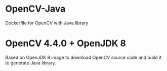 # OpenCV-Java
Dockerfile for OpenCV with Java library

# OpenCV 4.4.0 + OpenJDK 8
Based on OpenJDK 8 image to download OpenCV source code and build it to generate Java library.
